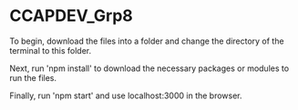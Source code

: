 # CCAPDEV_Grp8

To begin, download the files into a folder and change the directory of the terminal to this folder.

Next, run 'npm install' to download the necessary packages or modules to run the files.

Finally, run 'npm start' and use localhost:3000 in the browser.
